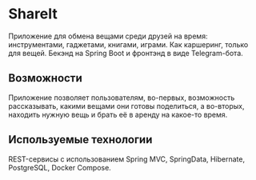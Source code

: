 # ShareIt

Приложение для обмена вещами среди друзей на время: инструментами, гаджетами, книгами, играми. Как каршеринг, только для вещей.
Бекэнд на Spring Boot и фронтэнд в виде Telegram-бота. 

## Возможности

Приложение позволяет пользователям, во-первых, возможность рассказывать, какими вещами они готовы поделиться, а во-вторых, находить нужную вещь и брать её в аренду на какое-то время.


## Используемые технологии
REST-сервисы с использованием Spring MVC, SpringData, Hibernate, PostgreSQL, Docker Compose.
